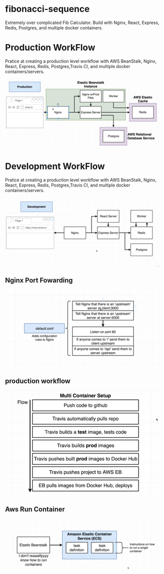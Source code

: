 # fibonacci-sequence
Extremely over complicated Fib Calculator.  Build with Nginx, React, Express, Redis, Postgres, and multiple docker containers.


# Production WorkFlow 

  Pratice at creating a production level workflow with AWS BeanStalk, Nginx, React, Express, Redis, Postgres,Travis CI, and     multiple docker containers/servers. 


![diagram](/diagrams/production.png)


# Development WorkFlow 

  Pratice at creating a production level workflow with AWS BeanStalk, Nginx, React, Express, Redis, Postgres,Travis CI, and     multiple docker containers/servers. 


![diagram](/diagrams/dev.png)

## Nginx Port Fowarding 


![diagram](/diagrams/nginx.png)

## production workflow



![diagram](/diagrams/setup.png)


## Aws Run Container 



![diagram](/diagrams/AwsRunContainer.png)
